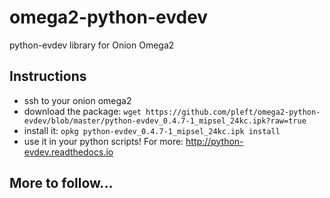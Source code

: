 # omega2-python-evdev
python-evdev library for Onion Omega2

## Instructions

- ssh to your onion omega2
- download the package: `wget https://github.com/pleft/omega2-python-evdev/blob/master/python-evdev_0.4.7-1_mipsel_24kc.ipk?raw=true`
- install it: `opkg python-evdev_0.4.7-1_mipsel_24kc.ipk install`
- use it in your python scripts! For more: http://python-evdev.readthedocs.io

## More to follow...
